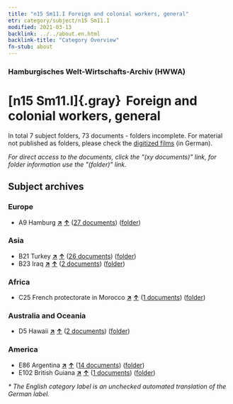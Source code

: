 ```yaml
---
title: "n15 Sm11.I Foreign and colonial workers, general"
etr: category/subject/n15 Sm11.I
modified: 2021-03-13
backlink: ../../about.en.html
backlink-title: "Category Overview"
fn-stub: about
---
```


### Hamburgisches Welt-Wirtschafts-Archiv (HWWA)
# [n15 Sm11.I]{.gray}&#8201; Foreign and colonial workers, general&#160; 





In total 7 subject folders, 73 documents - folders incomplete.
For material not published as folders, please check the [digitized films](/film/h1_sh) (in German).

_For direct access to the documents, click the "(xy documents)" link, for folder information use the "(folder)" link._

## Subject archives



### Europe

- A9 Hamburg [**&nearr;**](../../../geo/i/140905/about.en.html "Hamburg (all folders)") [**&uarr;**](../../../geo/about.en.html#A9 "Country category system") (<a href="https://pm20.zbw.eu/dfgview/sh/140905,145174" title="about: Hamburg : Foreign and colonial workers, general" target="_blank">27 documents</a>) ([folder](http://purl.org/pressemappe20/folder/sh/140905,145174))

### Asia

- B21 Turkey [**&nearr;**](../../../geo/i/141111/about.en.html "Turkey (all folders)") [**&uarr;**](../../../geo/about.en.html#B21 "Country category system") (<a href="https://pm20.zbw.eu/dfgview/sh/141111,145174" title="about: Turkey : Foreign and colonial workers, general" target="_blank">26 documents</a>) ([folder](http://purl.org/pressemappe20/folder/sh/141111,145174))
- B23 Iraq [**&nearr;**](../../../geo/i/141113/about.en.html "Iraq (all folders)") [**&uarr;**](../../../geo/about.en.html#B23 "Country category system") (<a href="https://pm20.zbw.eu/dfgview/sh/141113,145174" title="about: Iraq : Foreign and colonial workers, general" target="_blank">2 documents</a>) ([folder](http://purl.org/pressemappe20/folder/sh/141113,145174))

### Africa

- C25 French protectorate in Morocco [**&nearr;**](../../../geo/i/141358/about.en.html "French protectorate in Morocco (all folders)") [**&uarr;**](../../../geo/about.en.html#C25 "Country category system") (<a href="https://pm20.zbw.eu/dfgview/sh/141358,145174" title="about: French protectorate in Morocco : Foreign and colonial workers, general" target="_blank">1 documents</a>) ([folder](http://purl.org/pressemappe20/folder/sh/141358,145174))

### Australia and Oceania

- D5 Hawaii [**&nearr;**](../../../geo/i/141595/about.en.html "Hawaii (all folders)") [**&uarr;**](../../../geo/about.en.html#D5 "Country category system") (<a href="https://pm20.zbw.eu/dfgview/sh/141595,145174" title="about: Hawaii : Foreign and colonial workers, general" target="_blank">2 documents</a>) ([folder](http://purl.org/pressemappe20/folder/sh/141595,145174))

### America

- E86 Argentina [**&nearr;**](../../../geo/i/141692/about.en.html "Argentina (all folders)") [**&uarr;**](../../../geo/about.en.html#E86 "Country category system") (<a href="https://pm20.zbw.eu/dfgview/sh/141692,145174" title="about: Argentina : Foreign and colonial workers, general" target="_blank">14 documents</a>) ([folder](http://purl.org/pressemappe20/folder/sh/141692,145174))
- E102 British Guiana [**&nearr;**](../../../geo/i/141700/about.en.html "British Guiana (all folders)") [**&uarr;**](../../../geo/about.en.html#E102 "Country category system") (<a href="https://pm20.zbw.eu/dfgview/sh/141700,145174" title="about: British Guiana : Foreign and colonial workers, general" target="_blank">1 documents</a>) ([folder](http://purl.org/pressemappe20/folder/sh/141700,145174))


_* The English category label is an unchecked automated translation of the German label._

